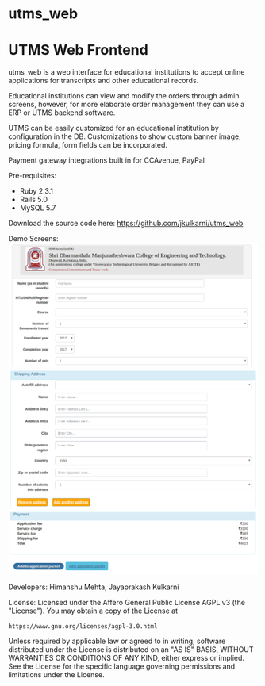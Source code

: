# utms_web
# UTMS Web Frontend
utms_web is a web interface for educational institutions to accept online applications for transcripts and other educational records.

Educational institutions can view and modify the orders through admin screens, however, for more elaborate order management they can use a ERP or UTMS backend software.

UTMS can be easily customized for an educational institution by configuration in the DB. 
Customizations to show custom banner image, pricing formula, form fields can be incorporated. 

Payment gateway integrations built in for CCAvenue, PayPal

Pre-requisites:
- Ruby 2.3.1
- Rails 5.0
- MySQL 5.7

Download the source code here: <a href="https://github.com/jkulkarni/utms_web">https://github.com/jkulkarni/utms_web</a>

Demo Screens:
<img src="public/assets/demo_screen1.png"/>
<img src="public/assets/demo_screen2.png"/>
<img src="public/assets/demo_screen3.png"/>

Developers:
Himanshu Mehta, Jayaprakash Kulkarni

License:
Licensed under the Affero General Public License AGPL v3 (the "License").
You may obtain a copy of the License at

    https://www.gnu.org/licenses/agpl-3.0.html

Unless required by applicable law or agreed to in writing, software
distributed under the License is distributed on an "AS IS" BASIS,
WITHOUT WARRANTIES OR CONDITIONS OF ANY KIND, either express or implied.
See the License for the specific language governing permissions and
limitations under the License.

